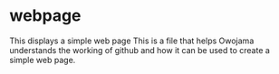 # webpage
This displays a simple web page
This is a file that helps Owojama understands the working of github and how it can be used to create a simple web page.
